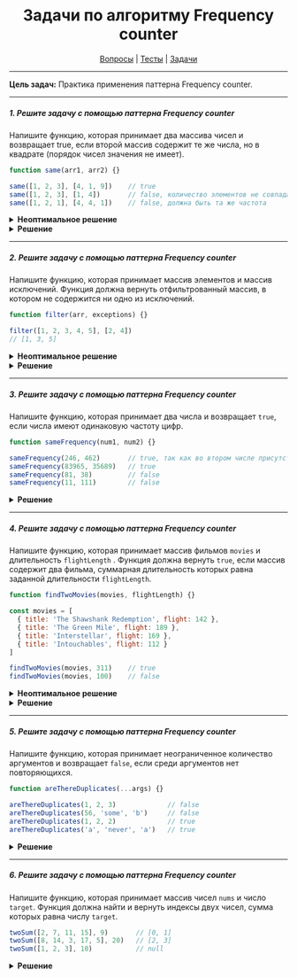 <div align="center">

# Задачи по алгоритму Frequency counter

[Вопросы](https://github.com/dollaween/javascript-questions)
|
[Тесты](https://github.com/dollaween/javascript-tests)
|
[Задачи](https://github.com/dollaween/javascript-tasks)

</div>

---

**Цель задач:** Практика применения паттерна Frequency counter.

---

##### 1. Решите задачу с помощью паттерна Frequency counter
Напишите функцию, которая принимает два массива чисел и возвращает true, если второй массив содержит те же числа, но в квадрате (порядок чисел значения не имеет).

```javascript
function same(arr1, arr2) {}

same([1, 2, 3], [4, 1, 9])    // true
same([1, 2, 3], [1, 4])       // false, количество элементов не совпадает
same([1, 2, 1], [4, 4, 1])    // false, должна быть та же частота
```

<details><summary><b>Неоптимальное решение</b></summary>
<p>

* **Сложность:** O(N^2)

```javascript
function same(arr1, arr2) {
  if (arr1.length !== arr2.length) {
    return false
  }

  for (let i = 0; i < arr1.length; i++) {
    let correctIndex = arr2.indexOf(arr1[i]**2)
    if (correctIndex === -1) {
      return false
    }
    arr2.splice(correctIndex, 1)
  }

  return true
}
```

</p>
</details>

<details><summary><b>Решение</b></summary>
<p>

* **Сложность:** O(N)
* **Паттерн:** Frequency counter

```javascript
function same (arr1, arr2) {
  if (arr1.length !== arr2.length) {
    return false
  }

  let freqCounter = {}
  for (let val of arr1) {
    let squared = val ** 2
    freqCounter[squared] = (freqCounter[squared] || 0) + 1
  }

  for (let val of arr2) {
    if (!freqCounter[val]) {
      return false
    }
    freqCounter[val] -= 1
  }

  return true
}
```

</p>
</details>

---

##### 2. Решите задачу с помощью паттерна Frequency counter
Напишите функцию, которая принимает массив элементов и массив исключений. Функция должна вернуть отфильтрованный массив, в котором не содержится ни одно из исключений.

```javascript
function filter(arr, exceptions) {}

filter([1, 2, 3, 4, 5], [2, 4])
// [1, 3, 5]
```

<details><summary><b>Неоптимальное решение</b></summary>
<p>

* **Сложность:** O(N^2)

```javascript
function filter(arr, exceptions) {
  return arr.filter((val) => {
    return exceptions.every((except) => except !== val)
  })
}
```

</p>
</details>

<details><summary><b>Решение</b></summary>
<p>

* **Сложность:** O(N)
* **Паттерн:** Frequency counter

```javascript
function filter(arr, exceptions) {
  const freqCounter = {}
  for (let val of exceptions) {
    freqCounter[val] = val
  }
  return arr.filter((val) => {
    return val !== freqCounter[val]
  })
}
```

</p>
</details>

---

##### 3. Решите задачу с помощью паттерна Frequency counter
Напишите функцию, которая принимает два числа и возвращает `true`, если числа имеют одинаковую частоту цифр.

```javascript
function sameFrequency(num1, num2) {}

sameFrequency(246, 462)       // true, так как во втором числе присутствуют те же цифры, что и в первом
sameFrequency(83965, 35689)   // true
sameFrequency(81, 38)         // false
sameFrequency(11, 111)        // false
```

<details><summary><b>Решение</b></summary>
<p>

* **Сложность:** O(N)
* **Паттерн**: Frequency counter

```javascript
function same(num1, num2) {
  str1 = num1.toString()
  str2 = num2.toString()

  if (str1.length !== str2.length) {
    return false
  }

  const freqCounter = {}

  for (let val of str1) {
    freqCounter[val] = (freqCounter[val] || 0) + 1
  }

  for (let val of str2) {
    if (!freqCounter[val]) return false
    freqCounter[val] -= 1
  }

  return true
}
```

</p>
</details>

---

##### 4. Решите задачу с помощью паттерна Frequency counter
Напишите функцию, которая принимает массив фильмов `movies` и длительность `flightLength` . Функция должна вернуть `true`, если массив содержит два фильма, суммарная длительность которых равна заданной длительности `flightLength`.

```javascript
function findTwoMovies(movies, flightLength) {}

const movies = [
  { title: 'The Shawshank Redemption', flight: 142 },
  { title: 'The Green Mile', flight: 189 },
  { title: 'Interstellar', flight: 169 },
  { title: 'Intouchables', flight: 112 }
]

findTwoMovies(movies, 311)    // true
findTwoMovies(movies, 100)    // false
```

<details><summary><b>Неоптимальное решение</b></summary>
<p>

* **Сложность**: O(N^2)

Проблема данного решения:
* 100 фильмов — 100 * 100 = 10 000 итераций
* 1000 фильмов — 1000 * 1000 = 1 000 000 итераций

```javascript
function findTwoMovies(movies, flightLength) {
  for (let i = 0; i < movies.length; i++) {
    for (let k = 0; k < movies.length; k++) {
      if (i === k) continue
      if (movies[i].flight + movies[k].flight === flightLength) {
        return true
      }
    }
  }
  return false
}
```

</p>
</details>

<details><summary><b>Решение</b></summary>
<p>

* **Сложность**: O(N)
* **Паттерн**: Frequency counter

Преимущества по сравнению с решением через вложенный цикл:
* 100 фильмов — 100 итераций
* 1000 фильмов — 1000 итераций

```javascript
function findTwoMovies(movies, flightLength) {
  // В объекте будет хранится остаток времени после каждого фильма
  let results = {}
  for (let i = 0; i < movies.length; i++) {
    // Если время фильма совпадает с одним из значений в results, то задача выполнена
    if (results[movies[i].flight]) {
      return true
    }

    // Вычисляем сколько времени нам требуется еще добавить за счет другого фильма и добавляем в объект
    let result = flightLength - movies[i].flight
    results[result] = true
  }
  return false
}
```

</p>
</details>

---

##### 5. Решите задачу с помощью паттерна Frequency counter
Напишите функцию, которая принимает неограниченное количество аргументов и возвращает `false`, если среди аргументов нет повторяющихся.

```javascript
function areThereDuplicates(...args) {}

areThereDuplicates(1, 2, 3)             // false
areThereDuplicates(56, 'some', 'b')     // false
areThereDuplicates(1, 2, 2)             // true
areThereDuplicates('a', 'never', 'a')   // true
```

<details><summary><b>Решение</b></summary>
<p>

* **Сложность**: O(N)
* **Паттерн**: Frequency counter

```javascript
function areThereDuplicates(...args) {
  let freqCounter = {}

  for (let val of args) {
    if (freqCounter[val]) return true
    freqCounter[val] = (freqCounter[val] || 0) + 1
  }

  return false
}
```

</p>
</details>

---

##### 6. Решите задачу с помощью паттерна Frequency counter
Напишите функцию, которая принимает массив чисел `nums` и число `target`. Функция должна найти и вернуть индексы двух чисел, сумма которых равна числу `target`.

```javascript
twoSum([2, 7, 11, 15], 9)       // [0, 1]
twoSum([8, 14, 3, 17, 5], 20)   // [2, 3]
twoSum([1, 2, 3], 10)           // null
```

<details><summary><b>Решение</b></summary>
<p>

```javascript

function twoSum(nums, target) {
  const freqCounter = {}

  for (let i = 0; i < nums.length; i++) {
    const cur = freqCounter[nums[i]]

    if (cur >= 0) {
      return [cur, i]
    } else {
      const numToFind = target - nums[i]
      freqCounter[numToFind] = i
    }
  }

  return null
}

```

</p>
</details>
